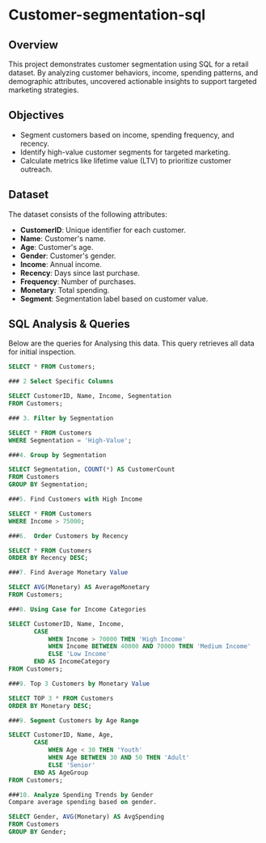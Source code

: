 # Customer-segmentation-sql
## Overview
This project demonstrates customer segmentation using SQL for a retail dataset. By analyzing customer behaviors, income, spending patterns, and demographic attributes, uncovered actionable insights to support targeted marketing strategies.

## Objectives
- Segment customers based on income, spending frequency, and recency.
- Identify high-value customer segments for targeted marketing.
- Calculate metrics like lifetime value (LTV) to prioritize customer outreach.

## Dataset
The dataset consists of the following attributes:
- **CustomerID**: Unique identifier for each customer.
- **Name**: Customer's name.
- **Age**: Customer's age.
- **Gender**: Customer's gender.
- **Income**: Annual income.
- **Recency**: Days since last purchase.
- **Frequency**: Number of purchases.
- **Monetary**: Total spending.
- **Segment**: Segmentation label based on customer value.

## SQL Analysis & Queries
Below are the queries for Analysing this data.
This query retrieves all data for initial inspection.

```sql
SELECT * FROM Customers;

### 2 Select Specific Columns

SELECT CustomerID, Name, Income, Segmentation
FROM Customers;

### 3. Filter by Segmentation

SELECT * FROM Customers
WHERE Segmentation = 'High-Value';

###4. Group by Segmentation

SELECT Segmentation, COUNT(*) AS CustomerCount
FROM Customers
GROUP BY Segmentation;

###5. Find Customers with High Income

SELECT * FROM Customers
WHERE Income > 75000;

###6.  Order Customers by Recency

SELECT * FROM Customers
ORDER BY Recency DESC;

###7. Find Average Monetary Value

SELECT AVG(Monetary) AS AverageMonetary
FROM Customers;

###8. Using Case for Income Categories

SELECT CustomerID, Name, Income,
       CASE
           WHEN Income > 70000 THEN 'High Income'
           WHEN Income BETWEEN 40000 AND 70000 THEN 'Medium Income'
           ELSE 'Low Income'
       END AS IncomeCategory
FROM Customers;

###9. Top 3 Customers by Monetary Value

SELECT TOP 3 * FROM Customers
ORDER BY Monetary DESC;

###9. Segment Customers by Age Range

SELECT CustomerID, Name, Age,
       CASE
           WHEN Age < 30 THEN 'Youth'
           WHEN Age BETWEEN 30 AND 50 THEN 'Adult'
           ELSE 'Senior'
       END AS AgeGroup
FROM Customers;

###10. Analyze Spending Trends by Gender
Compare average spending based on gender.

SELECT Gender, AVG(Monetary) AS AvgSpending
FROM Customers
GROUP BY Gender;
